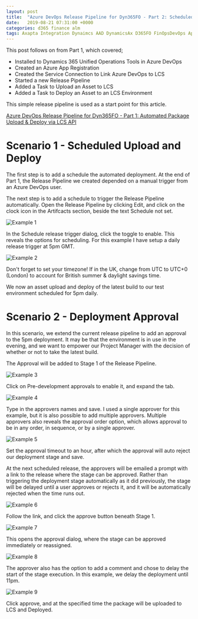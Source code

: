 ```yaml
---
layout: post
title:  "Azure DevOps Release Pipeline for Dyn365FO - Part 2: Scheduled Releases with Approvals"
date:   2019-08-21 07:31:00 +0000
categories: d365 finance alm
tags: Axapta Integration Dynaimcs AAD DynamicsAx D365FO FinOpsDevOps App registration MSDyn365FO AXCommunityBlog EntraID D365 Dynamics365 MSDAX X++ DAX MSDyn365 Entra Dyn365 Dyn365FO ALM Azure DvOps
---
```


This post follows on from Part 1, which covered;

- Installed to Dynamics 365 Unified Operations Tools in Azure DevOps
- Created an Azure App Registration
- Created the Service Connection to Link Azure DevOps to LCS
- Started a new Release Pipeline
- Added a Task to Upload an Asset to LCS
- Added a Task to Deploy an Asset to an LCS Environment

This simple release pipeline is used as a start point for this article.

[Azure DevOps Release Pipeline for Dyn365FO - Part 1: Automated Package Upload & Deploy via LCS API]()

# Scenario 1 - Scheduled Upload and Deploy

The first step is to add a schedule the automated deployment. At the end of Part 1, the Release Pipeline we created depended on a manual trigger from an Azure DevOps user. 
   
The next step is to add a schedule to trigger the Release Pipeline automatically. Open the Release Pipeline by clicking Edit, and click on the clock icon in the Artifcacts section, beside the text Schedule not set.

![Example 1](/assets/images/2019-08-21/1.PNG)

In the Schedule release trigger dialog, click the toggle to enable. This reveals the options for scheduling. For this example I have setup a daily release trigger at 5pm GMT.

![Example 2](/assets/images/2019-08-21/2.PNG)

Don't forget to set your timezone! If in the UK, change from UTC to UTC+0 (London) to account for British summer & daylight savings time.

We now an asset upload and deploy of the latest build to our test environment scheduled for 5pm daily.

# Scenario 2 - Deployment Approval

In this scenario, we extend the current release pipeline to add an approval to the 5pm deployment. It may be that the environment is in use in the evening, and we want to empower our Project Manager with the decision of whether or not to take the latest build.

The Approval will be added to Stage 1 of the Release Pipeline.

![Example 3](/assets/images/2019-08-21/3.PNG)

Click on Pre-development approvals to enable it, and expand the tab.

![Example 4](/assets/images/2019-08-21/4.PNG)

Type in the approvers names and save. I used a single approver for this example, but it is also possible to add multiple approvers. Multiple approvers also reveals the approval order option, which allows approval to be in any order, in sequence, or by a single approver.

![Example 5](/assets/images/2019-08-21/5.PNG)

Set the approval timeout to an hour, after which the approval will auto reject our deployment stage and save.

At the next scheduled release, the approvers will be emailed a prompt with a link to the release where the stage can be approved. Rather than triggering the deployment stage automatically as it did previously, the stage will be delayed until a user approves or rejects it, and it will be automatically rejected when the time runs out.

![Example 6](/assets/images/2019-08-21/6.PNG)

Follow the link, and click the approve button beneath Stage 1.

![Example 7](/assets/images/2019-08-21/7.PNG)

This opens the approval dialog, where the stage can be approved immediately or reassigned.

![Example 8](/assets/images/2019-08-21/8.PNG)

The approver also has the option to add a comment and chose to delay the start of the stage execution. In this example, we delay the deployment until 11pm.

![Example 9](/assets/images/2019-08-21/9.PNG)

Click approve, and at the specified time the package will be uploaded to LCS and Deployed.